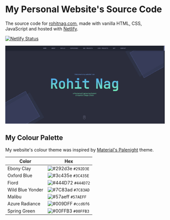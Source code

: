 <h1 align="left">
  My Personal Website's Source Code
</h1>
<p align="left">
  The source code for <a href="https://rohitnag.com" target="_blank">rohitnag.com</a>, made with vanilla HTML, CSS, JavaScript and hosted with <a href="https://www.netlify.com/" target="_blank">Netlify</a>.
</p>
<p align="left">
  <a href="https://app.netlify.com/sites/rohitnag/deploys" target="_blank">
    <img src="https://api.netlify.com/api/v1/badges/1963b488-7b78-48c9-9e2d-6fb5e47ab3af/deploy-status" alt="Netlify Status" />
  </a>
</p>

<a href="https://rohitnag.com" target="_blank"><img src="https://github.com/RohitNag11/My-Website/blob/master/images/My%20website%20screenshot.jpg" alt="Demo"></a>


## My Colour Palette 
My website's colour theme was inspired by <a href="https://www.material-theme.com/docs/reference/color-palette/" target="_blank">Material's Palenight</a> theme.

| Color           | Hex                                                                |
| --------------- | ------------------------------------------------------------------ |
| Ebony Clay      | ![#292d3e](https://via.placeholder.com/10/292d3e?text=+) `#292D3E` |
| Oxford Blue     | ![#3c435e](https://via.placeholder.com/10/3c435e?text=+) `#3C435E` |
| Fiord           | ![#444D72](https://via.placeholder.com/10/444D72?text=+) `#444D72` |
| Wild Blue Yonder| ![#7C83ad](https://via.placeholder.com/10/7C83ad?text=+) `#7C83AD` |
| Malibu          | ![#57aeff](https://via.placeholder.com/10/57aeff?text=+) `#57AEFF` |
| Azure Radiance  | ![#009DFF](https://via.placeholder.com/10/009DFF?text=+) `#ccd6f6` |
| Spring Green    | ![#00FFB3](https://via.placeholder.com/10/00FFB3?text=+) `#00FFB3` |
